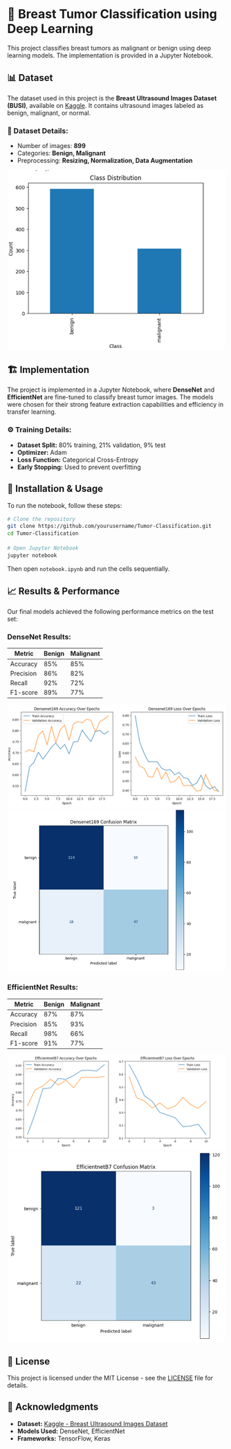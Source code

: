 # 🏥 Breast Tumor Classification using Deep Learning

This project classifies breast tumors as malignant or benign using deep learning models. The implementation is provided in a Jupyter Notebook.

## 📊 Dataset

The dataset used in this project is the **Breast Ultrasound Images Dataset (BUSI)**, available on [Kaggle](https://www.kaggle.com/datasets/anaselmasry/datasetbusiwithgt). It contains ultrasound images labeled as benign, malignant, or normal. 

### 📌 Dataset Details:
- Number of images: **899**
- Categories: **Benign, Malignant**
- Preprocessing: **Resizing, Normalization, Data Augmentation**

![Class Distribution](./images/class_distribution.PNG)

## 🏗 Implementation

The project is implemented in a Jupyter Notebook, where **DenseNet** and **EfficientNet** are fine-tuned to classify breast tumor images. The models were chosen for their strong feature extraction capabilities and efficiency in transfer learning.

### ⚙️ Training Details:
- **Dataset Split:** 80% training, 21% validation, 9% test
- **Optimizer:** Adam
- **Loss Function:** Categorical Cross-Entropy
- **Early Stopping:** Used to prevent overfitting

## 🚀 Installation & Usage

To run the notebook, follow these steps:

```bash
# Clone the repository
git clone https://github.com/yourusername/Tumor-Classification.git
cd Tumor-Classification

# Open Jupyter Notebook
jupyter notebook
```

Then open `notebook.ipynb` and run the cells sequentially.

## 📈 Results & Performance

Our final models achieved the following performance metrics on the test set:

### DenseNet Results:
| Metric       | Benign  | Malignant |
|-------------|--------|-----------|
| Accuracy    | 85%    | 85%       |
| Precision   | 86%    | 82%       |
| Recall      | 92%    | 72%       |
| F1-score    | 89%    | 77%       |

![DenseNet Results](./images/densenet_acc.PNG)
![Densenet Confusion Matrix](./images/densenet_conf_matrix.PNG)


### EfficientNet Results:
| Metric       | Benign  | Malignant |
|-------------|--------|-----------|
| Accuracy    | 87%    | 87%       |
| Precision   | 85%    | 93%       |
| Recall      | 98%    | 66%       |
| F1-score    | 91%    | 77%       |

![EfficientNet Results](./images/efficientnet_acc.PNG)
![Efficientnet Confusion Matrix](./images/efficientnet_conf_matrix.PNG)


## 📜 License

This project is licensed under the MIT License - see the [LICENSE](LICENSE) file for details.

## 🙌 Acknowledgments

- **Dataset:** [Kaggle - Breast Ultrasound Images Dataset](https://www.kaggle.com/datasets/anaselmasry/datasetbusiwithgt)
- **Models Used:** DenseNet, EfficientNet
- **Frameworks:** TensorFlow, Keras



